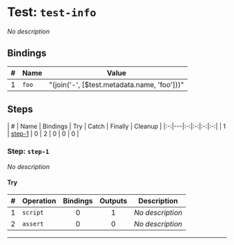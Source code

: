 # Test: `test-info`

*No description*

## Bindings

| # | Name | Value |
|:-:|---|---|
| 1 | `foo` | "(join('-', [$test.metadata.name, 'foo']))" |

## Steps

| # | Name | Bindings | Try | Catch | Finally | Cleanup |
|:-:|---|:-:|:-:|:-:|:-:|
| 1 | [step-1](#step-step-1) | 0 | 2 | 0 | 0 | 0 |

### Step: `step-1`

*No description*

#### Try

| # | Operation | Bindings | Outputs | Description |
|:-:|---|:-:|:-:|---|
| 1 | `script` | 0 | 1 | *No description* |
| 2 | `assert` | 0 | 0 | *No description* |

---

